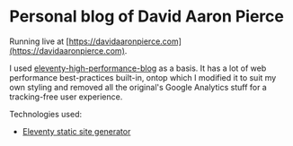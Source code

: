 # Personal blog of David Aaron Pierce

Running live at [https://davidaaronpierce.com](https://davidaaronpierce.com).

I used [eleventy-high-performance-blog](https://github.com/google/eleventy-high-performance-blog) as a basis. It has a lot of web performance best-practices built-in, ontop which I modified it to suit my own styling and removed all the original's Google Analytics stuff for a tracking-free user experience.

Technologies used:

- [Eleventy static site generator](https://www.11ty.dev/)
